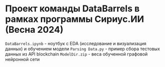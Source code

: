 # Проект команды DataBarrels в рамках программы Сириус.ИИ (Весна 2024)

`DataBarrels.ipynb` - ноутбук с EDA (исследование и визуализация данных) и обучением модели
`Parsing Data.py` - пример сбора тестовых данных из API blockchain
`ModelDir.zip` - веса обученной графовой нейронной сети
